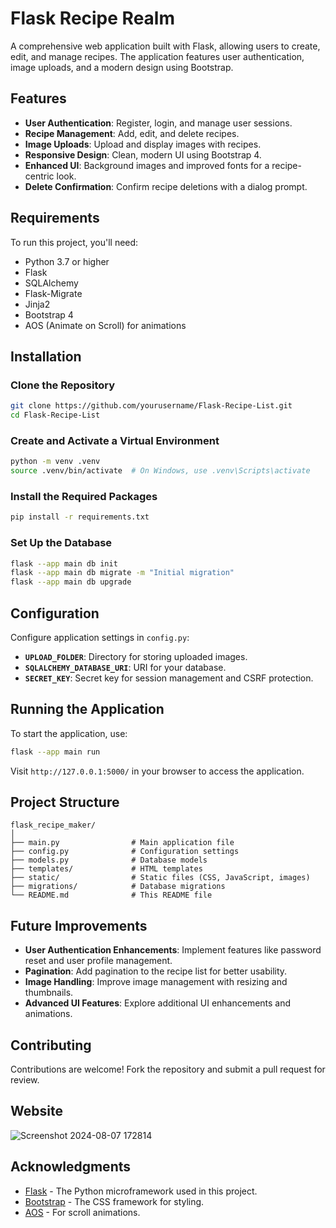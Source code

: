 # Flask Recipe Realm

A comprehensive web application built with Flask, allowing users to create, edit, and manage recipes. The application features user authentication, image uploads, and a modern design using Bootstrap.


## Features

- **User Authentication**: Register, login, and manage user sessions.
- **Recipe Management**: Add, edit, and delete recipes.
- **Image Uploads**: Upload and display images with recipes.
- **Responsive Design**: Clean, modern UI using Bootstrap 4.
- **Enhanced UI**: Background images and improved fonts for a recipe-centric look.
- **Delete Confirmation**: Confirm recipe deletions with a dialog prompt.

## Requirements

To run this project, you'll need:

- Python 3.7 or higher
- Flask
- SQLAlchemy
- Flask-Migrate
- Jinja2
- Bootstrap 4
- AOS (Animate on Scroll) for animations

## Installation

### Clone the Repository

```bash
git clone https://github.com/yourusername/Flask-Recipe-List.git
cd Flask-Recipe-List
```

### Create and Activate a Virtual Environment

```bash
python -m venv .venv
source .venv/bin/activate  # On Windows, use .venv\Scripts\activate
```

### Install the Required Packages

```bash
pip install -r requirements.txt
```

### Set Up the Database

```bash
flask --app main db init
flask --app main db migrate -m "Initial migration"
flask --app main db upgrade
```

## Configuration

Configure application settings in `config.py`:

- **`UPLOAD_FOLDER`**: Directory for storing uploaded images.
- **`SQLALCHEMY_DATABASE_URI`**: URI for your database.
- **`SECRET_KEY`**: Secret key for session management and CSRF protection.

## Running the Application

To start the application, use:

```bash
flask --app main run
```

Visit `http://127.0.0.1:5000/` in your browser to access the application.

## Project Structure

```
flask_recipe_maker/
│
├── main.py                # Main application file
├── config.py              # Configuration settings
├── models.py              # Database models
├── templates/             # HTML templates
├── static/                # Static files (CSS, JavaScript, images)
├── migrations/            # Database migrations
└── README.md              # This README file
```

## Future Improvements

- **User Authentication Enhancements**: Implement features like password reset and user profile management.
- **Pagination**: Add pagination to the recipe list for better usability.
- **Image Handling**: Improve image management with resizing and thumbnails.
- **Advanced UI Features**: Explore additional UI enhancements and animations.

## Contributing

Contributions are welcome! Fork the repository and submit a pull request for review.

## Website 

![Screenshot 2024-08-07 172814](https://github.com/user-attachments/assets/1088424a-8414-45ac-aac4-1f047c4bf6b3)

## Acknowledgments

- [Flask](https://flask.palletsprojects.com/) - The Python microframework used in this project.
- [Bootstrap](https://getbootstrap.com/) - The CSS framework for styling.
- [AOS](https://michalsnik.github.io/aos/) - For scroll animations.
